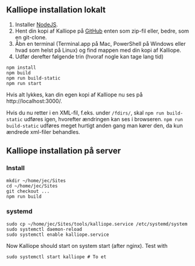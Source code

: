 ## Kalliope installation lokalt

1. Installer [NodeJS](https://nodejs.org/en/).
2. Hent din kopi af Kalliope på [GitHub](https://github.com/thabz/Kalliope.git) enten som zip-fil eller, bedre, som en git-clone.
3. Åbn en terminal (Terminal.app på Mac, PowerShell på Windows eller hvad som helst på Linux) og find mappen med din kopi af Kalliope.
4. Udfør derefter følgende trin (hvoraf nogle kan tage lang tid)
  ```shell
  npm install
  npm build
  npm run build-static
  npm run start
  ```
Hvis alt lykkes, kan din egen kopi af Kalliope nu ses på http://localhost:3000/.

Hvis du nu retter i en XML-fil, f.eks. under `/fdirs/`, skal `npm run build-static` udføres igen, hvorefter ændringen kan ses i browseren. `npm run build-static` udføres meget hurtigt anden gang man kører den, da kun ændrede xml-filer behandles.

## Kalliope installation på server

### Install

```shell
mkdir ~/home/jec/Sites
cd ~/home/jec/Sites
git checkout ...
npm run build
```

### systemd

```shell
sudo cp ~/home/jec/Sites/tools/kalliope.service /etc/systemd/system
sudo systemctl daemon-reload
sudo systemctl enable kalliope.service
```

Now Kalliope should start on system start (after nginx). Test with 
``` 
sudo systemctl start kalliope # To et
```

